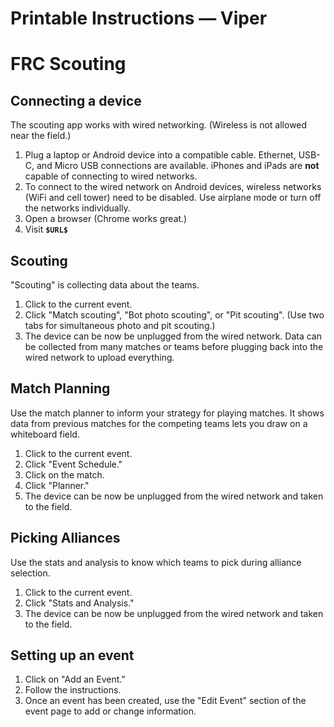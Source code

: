 Printable Instructions — Viper
=========================================

# FRC Scouting

## Connecting a device

The scouting app works with wired networking. (Wireless is not allowed near the field.)

1. Plug a laptop or Android device into a compatible cable. Ethernet, USB-C, and Micro USB connections are available. iPhones and iPads are **not** capable of connecting to wired networks.
1. To connect to the wired network on Android devices, wireless networks (WiFi and cell tower) need to be disabled. Use airplane mode or turn off the networks individually.
1. Open a browser (Chrome works great.)
1. Visit **`$URL$`**

## Scouting

"Scouting" is collecting data about the teams.

1. Click to the current event.
1. Click "Match scouting", "Bot photo scouting", or "Pit scouting".  (Use two tabs for simultaneous photo and pit scouting.)
1. The device can be now be unplugged from the wired network. Data can be collected from many matches or teams before plugging back into the wired network to upload everything.

## Match Planning

Use the match planner to inform your strategy for playing matches. It shows data from previous matches for the competing teams lets you draw on a whiteboard field.

1. Click to the current event.
1. Click "Event Schedule."
1. Click on the match.
1. Click "Planner."
1. The device can be now be unplugged from the wired network and taken to the field.

## Picking Alliances

Use the stats and analysis to know which teams to pick during alliance selection.

1. Click to the current event.
1. Click "Stats and Analysis."
1. The device can be now be unplugged from the wired network and taken to the field.

## Setting up an event

1. Click on "Add an Event."
1. Follow the instructions.
1. Once an event has been created, use the "Edit Event" section of the event page to add or change information.
